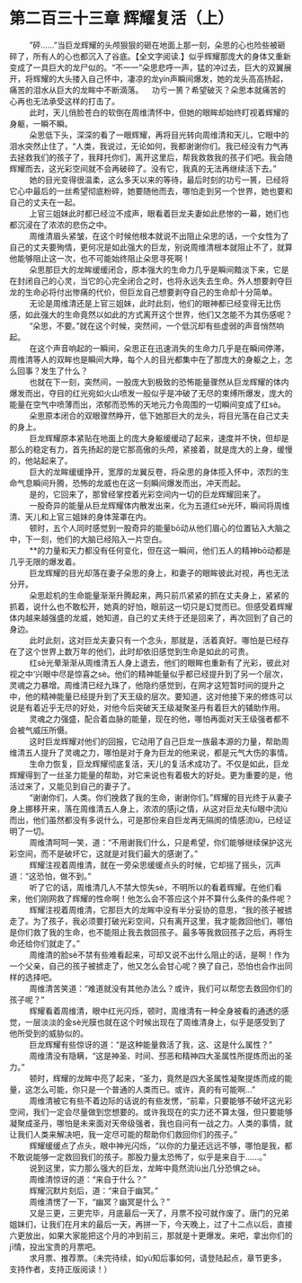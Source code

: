 <h1>第二百三十三章 辉耀复活（上）</h1>
<div id="content">&nbsp&nbsp&nbsp&nbsp&nbsp&nbsp&nbsp&nbsp
 ”砰……”当巨龙辉耀的头颅狠狠的砸在地面上那一刻，朵思的心也险些被砸碎了，所有人的心也都沉入了谷底。【全文字阅读.】似乎辉耀那庞大的身体又重新变成了一具巨大的龙尸似的。“不一一”朵思悲呼一声，猛的冲过去，巨大的双翼展开，将辉耀的大头搂入自己怀中，凄凉的龙yín声瞬间爆发，她的龙头高高扬起，痛苦的泪水从巨大的龙眸中不断滴落。    功亏一篑？希望破灭？朵思本就痛苦的心再也无法承受这样的打击了。
 <br/>&nbsp&nbsp&nbsp&nbsp&nbsp&nbsp&nbsp&nbsp
 此时，天儿俏脸苍白的软倒在周维清怀中，但她的眼眸却始终盯视着辉耀的身躯，一瞬不瞬。
 <br/>&nbsp&nbsp&nbsp&nbsp&nbsp&nbsp&nbsp&nbsp
 朵思低下头，深深的看了一眼辉耀，再将目光转向周维清和天儿，它眼中的泪水突然止住了，“人类，我说过，无论如何，我都谢谢你们。我已经没有力气再去拯救我们的孩子了，我拜托你们，离开这里后，帮我救救我的孩子们吧。我会随辉耀而去，这光彩空间就不会再破碎了。没有它，我真的无法再继续活下去。”
 <br/>&nbsp&nbsp&nbsp&nbsp&nbsp&nbsp&nbsp&nbsp
 她的目光变得很温柔，这么多天以来的等待，最后时刻的功亏一篑，已经将它心中最后的一丝希望彻底粉碎，她要随他而去，哪怕走到另一个世界，她也要和自己的丈夫在一起。
 <br/>&nbsp&nbsp&nbsp&nbsp&nbsp&nbsp&nbsp&nbsp
 上官三姐妹此时都已经泣不成声，眼看着巨龙夫妻如此悲惨的一幕，她们也都沉浸在了浓浓的悲伤之中。
 <br/>&nbsp&nbsp&nbsp&nbsp&nbsp&nbsp&nbsp&nbsp
 周维清眉头紧皱，在这个时候他根本就说不出阻止朵思的话，一个女性为了自己的丈夫要殉情，更何况是如此强大的巨龙，别说周维清根本就阻止不了，就算他能够阻止这一次，也不可能始终阻止朵思寻死啊！
 <br/>&nbsp&nbsp&nbsp&nbsp&nbsp&nbsp&nbsp&nbsp
 朵思那巨大的龙眸缓缓闭合，原本强大的生命力几乎是瞬间黯淡下来，它是在封闭自己的心灵，当它的心完全闭合之时，也将永远失去生命。外人想要剥夺巨龙的生命必将付出惨痛的代价，但巨龙自己想要剥夺自己的生命却十分简单。
 <br/>&nbsp&nbsp&nbsp&nbsp&nbsp&nbsp&nbsp&nbsp
 无论是周维清还是上官三姐妹，此时此刻，他们的眼神都已经变得无比伤感，如此强大的生命竟然以如此的方式离开这个世界，他们又怎能不为其伤感呢？
 <br/>&nbsp&nbsp&nbsp&nbsp&nbsp&nbsp&nbsp&nbsp
 “朵思，不要。”就在这个时候，突然间，一个低沉却有些虚弱的声音悄然响起。
 <br/>&nbsp&nbsp&nbsp&nbsp&nbsp&nbsp&nbsp&nbsp
 在这个声音响起的一瞬间，朵思正在迅速消失的生命力几乎是在瞬间停滞，周维清等人的双眸也是瞬间大睁，每个人的目光都集中在了那庞大的身躯之上，怎么回事？发生了什么？
 <br/>&nbsp&nbsp&nbsp&nbsp&nbsp&nbsp&nbsp&nbsp
 也就在下一刻，突然间，一股庞大到极致的恐怖能量骤然从巨龙辉耀的体内爆发而出，夺目的红光宛如火山喷发一般似乎是冲破了无尽的束缚所爆发，庞大的能量在空气中喷薄而出，浓郁而恐怖的天地元力令周围的一切瞬间变成了红sè。
 <br/>&nbsp&nbsp&nbsp&nbsp&nbsp&nbsp&nbsp&nbsp
 朵思原本闭合的双眼骤然睁开，低下她那巨大的龙头，将目光落在自己丈夫的身上。
 <br/>&nbsp&nbsp&nbsp&nbsp&nbsp&nbsp&nbsp&nbsp
 巨龙辉耀原本紧贴在地面上的庞大身躯缓缓动了起来，速度并不快，但却是那么的稳定有力，首先扬起的是它那高傲的头颅，紧接着，就是庞大的上身，缓慢的，他站起来了。
 <br/>&nbsp&nbsp&nbsp&nbsp&nbsp&nbsp&nbsp&nbsp
 巨大的龙眸缓缓挣开，宽厚的龙翼反卷，将朵思的身体揽入怀中，浓烈的生命气息瞬间升腾，恐怖的龙威也在这一刻瞬间爆发而出，冲天而起。
 <br/>&nbsp&nbsp&nbsp&nbsp&nbsp&nbsp&nbsp&nbsp
 是的，它回来了，那曾经掌控着光彩空间内一切的巨龙辉耀回来了。
 <br/>&nbsp&nbsp&nbsp&nbsp&nbsp&nbsp&nbsp&nbsp
 一股奇异的能量从巨龙辉耀体内散发出来，化为五道红sè光环，瞬间将周维清、天儿和上官三姐妹的身体笼罩在内。
 <br/>&nbsp&nbsp&nbsp&nbsp&nbsp&nbsp&nbsp&nbsp
 顿时，五个人同时感觉到一股奇异的能量bō动从他们眉心的位置钻入大脑之中，下一刻，他们的大脑已经陷入一片空白。
 <br/>&nbsp&nbsp&nbsp&nbsp&nbsp&nbsp&nbsp&nbsp
 **的力量和天力都没有任何变化，但在这一瞬间，他们五人的精神bō动都是几乎无限的爆发着。
 <br/>&nbsp&nbsp&nbsp&nbsp&nbsp&nbsp&nbsp&nbsp
 巨龙辉耀的目光却落在妻子朵思的身上，和妻子的眼眸彼此对视，再也无法分开。
 <br/>&nbsp&nbsp&nbsp&nbsp&nbsp&nbsp&nbsp&nbsp
 朵思趁机的生命能量渐渐升腾起来，两只前爪紧紧的抓在丈夫身上，紧紧的抓着，说什么也不敢松开，她真的好怕，眼前这一切只是幻觉而已。但感受着辉耀体内越来越强盛的龙威，她知道，自己的丈夫终于还是回来了，再次回到了自己的身边。
 <br/>&nbsp&nbsp&nbsp&nbsp&nbsp&nbsp&nbsp&nbsp
 此时此刻，这对巨龙夫妻只有一个念头，那就是，活着真好。哪怕是已经存在了这个世界上数万年的他们，此时却依旧感觉到生命是如此的可贵。
 <br/>&nbsp&nbsp&nbsp&nbsp&nbsp&nbsp&nbsp&nbsp
 红sè光晕渐渐从周维清五人身上退去，他们的眼眸也重新有了光彩，彼此对视之中‘兴眼中尽是惊喜之sè。他们的精神能量似乎都已经提升到了另一个层次，灵魂之力暴增。周维清已经九珠了，他隐约感觉到，在网才这短暂时间的提升之中，他的精神能量已经提升到了天王级的层次。要知道，这对他接下来的修炼可以说是有着近乎无尽的好处，对他今后突破天王级凝聚圣丹有着巨大的辅助作用。
 <br/>&nbsp&nbsp&nbsp&nbsp&nbsp&nbsp&nbsp&nbsp
 灵魂之力强盛，配合着血脉的能量，现在的他，哪怕再面对天王级强者都不会被气威压所慑。
 <br/>&nbsp&nbsp&nbsp&nbsp&nbsp&nbsp&nbsp&nbsp
 这时巨龙辉耀对他们的回报，它动用了自己巨龙一族最本源的力量，帮助周维清五人提升了灵魂之力，哪怕是对于身为巨龙的他来说，都是元气大伤的事情。
 <br/>&nbsp&nbsp&nbsp&nbsp&nbsp&nbsp&nbsp&nbsp
 生命力恢复，巨龙辉耀彻底复活，天儿的复活术成功了。不仅是如此，巨龙辉耀得到了一丝圣力能量的帮助，对它来说也有着极大的好处。更为重要的是，他活过来了，又能见到自己的妻子了。
 <br/>&nbsp&nbsp&nbsp&nbsp&nbsp&nbsp&nbsp&nbsp
 “谢谢你们，人类。你们挽救了我的生命，谢谢你们。”辉耀的目光终于从妻子身上挪移开来，落在周维清五人身上，浓浓的感jī之情，从这对巨龙夫fù眼中流lù而出，他们虽然都没有多说什么，可是那份来自巨龙再无隔阂的情感流lù，已经证明了一切。
 <br/>&nbsp&nbsp&nbsp&nbsp&nbsp&nbsp&nbsp&nbsp
 周维清呵呵一笑，道：“不用谢我们什么，只是希望，你们能够继续保护这光彩空间，而不是破坏它，这就是对我们最大的感谢了。”
 <br/>&nbsp&nbsp&nbsp&nbsp&nbsp&nbsp&nbsp&nbsp
 辉耀注视着周维清，就在一旁朵思缓缓点头的时候，它却摇了摇头，沉声道：“这恐怕，做不到。”
 <br/>&nbsp&nbsp&nbsp&nbsp&nbsp&nbsp&nbsp&nbsp
 听了它的话，周维清几人不禁大惊失sè，不明所以的看着辉耀。在他们看来，他们刚网救了辉耀的性命啊！他怎么会不答应这个并不算什么条件的条件呢？
 <br/>&nbsp&nbsp&nbsp&nbsp&nbsp&nbsp&nbsp&nbsp
 辉耀注视着周维清，它那巨大的龙眸中没有半分妥协的意思，“我的孩子被掳走了。为了孩子，我必须要打破光彩空间，只有离开这里，我才能救回他们，哪怕是你们救了我的生命，也不能阻止我去救回孩子。最多等我救回孩子之后，再将生命还给你们就走了。”
 <br/>&nbsp&nbsp&nbsp&nbsp&nbsp&nbsp&nbsp&nbsp
 周维清的脸sè不禁有些难看起来，可却又说不出什么阻止的话，是啊！作为一个父亲，自己的孩子被掳走了，他又怎么会甘心呢？换了自己，恐怕也会作出同样的选择吧。
 <br/>&nbsp&nbsp&nbsp&nbsp&nbsp&nbsp&nbsp&nbsp
 周维清苦笑道：“难道就没有其他办法么？或许，我们可以帮您去救回你们的孩子呢？”
 <br/>&nbsp&nbsp&nbsp&nbsp&nbsp&nbsp&nbsp&nbsp
 辉耀看着周维清，眼中红光闪烁，顿时，周维清有一种全身被看的通透的感觉，一层淡淡的金sè光膜也就在这个时候出现在了周维清身上，似乎是感受到了他所受到的威胁似的。
 <br/>&nbsp&nbsp&nbsp&nbsp&nbsp&nbsp&nbsp&nbsp
 巨龙辉耀有些惊讶的道：“是这种能量救活了我，这、这是什么属性？”
 <br/>&nbsp&nbsp&nbsp&nbsp&nbsp&nbsp&nbsp&nbsp
 周维清没有隐瞒，“这是神圣、时间、邳恶和精神四大圣属性所提炼而出的圣力。”
 <br/>&nbsp&nbsp&nbsp&nbsp&nbsp&nbsp&nbsp&nbsp
 顿时，辉耀的龙眸中亮了起来，“圣力，竟然是四大圣属性凝聚提炼而成的能量，这怎么可能，你只是一个普通的人类而已。或许，真的有可能啊…”
 <br/>&nbsp&nbsp&nbsp&nbsp&nbsp&nbsp&nbsp&nbsp
 周维清被它有些不着边际的话说的有些发愣，“前辈，只要能够不破坏这光彩空间，我们一定会尽量做到您想要的。或许我现在的实力还不算太强，但只要能够凝聚成圣丹，哪怕是未来面对天帝级强者，我也自问有一战之力。人类的事情，就让我们人类来解决吧，我一定尽可能的帮助你们救回你们的孩子。”
 <br/>&nbsp&nbsp&nbsp&nbsp&nbsp&nbsp&nbsp&nbsp
 辉耀缓缓点了点头，眼中神光闪烁，“以你的力量还远远不够，哪怕是我，都不敢说能够一定救回我们的孩子。那股力量太恐怖了，似乎是来自于……。”
 <br/>&nbsp&nbsp&nbsp&nbsp&nbsp&nbsp&nbsp&nbsp
 说到这里，实力那么强大的巨龙，龙眸中竟然流lù出几分恐惧之sè。
 <br/>&nbsp&nbsp&nbsp&nbsp&nbsp&nbsp&nbsp&nbsp
 周维清惊讶的道：“来自于什么？”
 <br/>&nbsp&nbsp&nbsp&nbsp&nbsp&nbsp&nbsp&nbsp
 辉耀沉默片刻后，道：“来自于幽冥。”
 <br/>&nbsp&nbsp&nbsp&nbsp&nbsp&nbsp&nbsp&nbsp
 周维清愣了一下，“幽冥？幽冥是什么？”
 <br/>&nbsp&nbsp&nbsp&nbsp&nbsp&nbsp&nbsp&nbsp
 又是三更，三更完毕，月底最后一天了，月票不投可就作废了。唐门的兄弟姐妹们，让我们在月末的最后一天，再拼一下，今天晚上，过了十二点以后，直接六更放出，如果大家能把这个月的冲到前三，那就是十更爆发。来吧，拿出你们的jī情，投出宝贵的月票吧。
 <br/>&nbsp&nbsp&nbsp&nbsp&nbsp&nbsp&nbsp&nbsp
 求月票、推荐票。（未完待续，如yù知后事如何，请登陆起点，章节更多，支持作者，支持正版阅读！）
 <br/>&nbsp&nbsp&nbsp&nbsp&nbsp&nbsp&nbsp&nbsp
 <br/>&nbsp&nbsp&nbsp&nbsp&nbsp&nbsp&nbsp&nbsp
</div>
